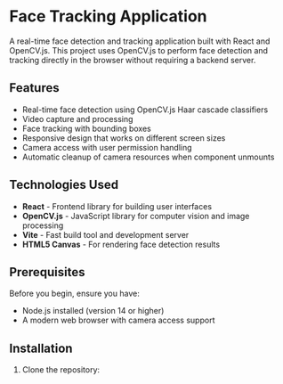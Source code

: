 # Face Tracking Application

A real-time face detection and tracking application built with React and OpenCV.js. This project uses OpenCV.js to perform face detection and tracking directly in the browser without requiring a backend server.

## Features

- Real-time face detection using OpenCV.js Haar cascade classifiers
- Video capture and processing
- Face tracking with bounding boxes
- Responsive design that works on different screen sizes
- Camera access with user permission handling
- Automatic cleanup of camera resources when component unmounts

## Technologies Used

- **React** - Frontend library for building user interfaces
- **OpenCV.js** - JavaScript library for computer vision and image processing
- **Vite** - Fast build tool and development server
- **HTML5 Canvas** - For rendering face detection results

## Prerequisites

Before you begin, ensure you have:
- Node.js installed (version 14 or higher)
- A modern web browser with camera access support

## Installation

1. Clone the repository:
